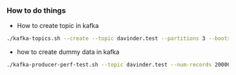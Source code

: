 ### How to do things

* How to create topic in kafka
```bash
./kafka-topics.sh --create --topic davinder.test --partitions 3 --bootstrap-server localhost:9092
```

* how to create dummy data in kafka
```bash
./kafka-producer-perf-test.sh --topic davinder.test --num-records 200000 --record-size 10 --producer-props bootstrap.servers=localhost:9092 --throughput 1000
```
